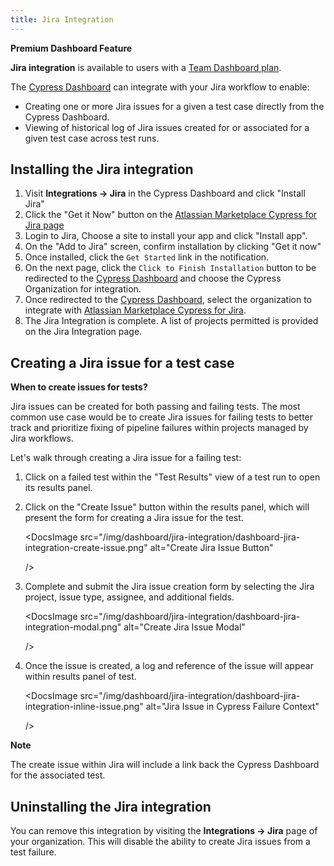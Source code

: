 ```yaml
---
title: Jira Integration
---
```


<Alert type="success">

<strong class="alert-header">
  <Icon name="star"></Icon> Premium Dashboard Feature
</strong>

**Jira integration** is available to users with a
[Team Dashboard plan](https://cypress.io/pricing).

</Alert>

The [Cypress Dashboard](https://on.cypress.io/dashboard) can integrate with your
Jira workflow to enable:

- Creating one or more Jira issues for a given a test case directly from the
  Cypress Dashboard.
- Viewing of historical log of Jira issues created for or associated for a given
  test case across test runs.

## Installing the Jira integration

1. Visit **Integrations → Jira** in the Cypress Dashboard and click "Install
   Jira"
   <DocsImage
   src="/img/dashboard/jira-integration/dashboard-jira-integration-install.png"
   alt="Cypress Dashboard Integrations"
   />
2. Click the "Get it Now" button on the
   [Atlassian Marketplace Cypress for Jira page](https://marketplace.atlassian.com/apps/1224341/cypress-for-jira?hosting=cloud&tab=overview)
   <DocsImage
   src="/img/dashboard/jira-integration/dashboard-jira-atlassian-get-it-now.png"
   alt="Atlassian Marketplace Cypress for Jira"
   />
3. Login to Jira, Choose a site to install your app and click "Install app".
   <DocsImage
   src="/img/dashboard/jira-integration/dashboard-jira-atlassian-choose-site.png"
   alt="Atlassian Marketplace Cypress for Jira Choose Site"
   />
4. On the "Add to Jira" screen, confirm installation by clicking "Get it now"
   <DocsImage
   src="/img/dashboard/jira-integration/dashboard-jira-atlassian-confirm-install.png"
   alt="Atlassian Marketplace Cypress for Jira Installation Confirmation"
   />
5. Once installed, click the `Get Started` link in the notification.
   <DocsImage
   src="/img/dashboard/jira-integration/dashboard-jira-atlassian-success.png"
   alt="Atlassian Marketplace Cypress for Jira Installation Success"
   />
6. On the next page, click the `Click to Finish Installation` button to be
   redirected to the [Cypress Dashboard](https://www.cypress.io/dashboard/) and
   choose the Cypress Organization for integration.
   <DocsImage
   src="/img/dashboard/jira-integration/dashboard-jira-atlassian-finish-install-step.png"
   alt="Atlassian Marketplace Cypress for Jira Installation Finish Installation"
   />
7. Once redirected to the
   [Cypress Dashboard](https://www.cypress.io/dashboard/), select the
   organization to integrate with
   [Atlassian Marketplace Cypress for Jira](https://marketplace.atlassian.com/apps/1224341/cypress-for-jira?hosting=cloud&tab=overview).
   <DocsImage
   src="/img/dashboard/jira-integration/dashboard-jira-integration-choose-cypress-org.png"
   alt="Cypress Dashboard Select Organization for Jira Integration"
   />
8. The Jira Integration is complete. A list of projects permitted is provided on
   the Jira Integration page.
   <DocsImage
   src="/img/dashboard/jira-integration/dashboard-jira-integration-completed.png"
   alt="Cypress Dashboard Jira Integration"
   />

## Creating a Jira issue for a test case

<Alert type="info">

<strong class="alert-header">When to create issues for tests?</strong>

Jira issues can be created for both passing and failing tests. The most common
use case would be to create Jira issues for failing tests to better track and
prioritize fixing of pipeline failures within projects managed by Jira
workflows.

</Alert>

Let's walk through creating a Jira issue for a failing test:

1. Click on a failed test within the "Test Results" view of a test run to open
   its results panel.

2. Click on the "Create Issue" button within the results panel, which will
   present the form for creating a Jira issue for the test.

   <DocsImage
   src="/img/dashboard/jira-integration/dashboard-jira-integration-create-issue.png"
   alt="Create Jira Issue Button"

   />

3. Complete and submit the Jira issue creation form by selecting the Jira
   project, issue type, assignee, and additional fields.

   <DocsImage
   src="/img/dashboard/jira-integration/dashboard-jira-integration-modal.png"
   alt="Create Jira Issue Modal"

   />

4. Once the issue is created, a log and reference of the issue will appear
   within results panel of test.

   <DocsImage
   src="/img/dashboard/jira-integration/dashboard-jira-integration-inline-issue.png"
   alt="Jira Issue in Cypress Failure Context"

   />

   <Alert type="info">

<strong class="alert-header">Note</strong>

The create issue within Jira will include a link back the Cypress Dashboard for
the associated test.

<DocsImage
src="/img/dashboard/jira-integration/dashboard-jira-integration-jira-issue.png"
alt="Jira Issue of Cypress Failure"
/>

</Alert>

## Uninstalling the Jira integration

You can remove this integration by visiting the **Integrations → Jira** page of
your organization. This will disable the ability to create Jira issues from a
test failure.
